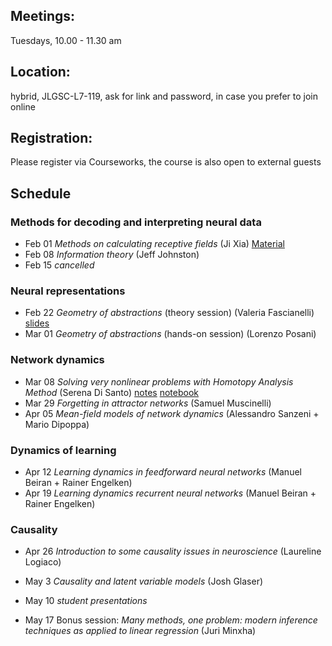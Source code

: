 

## Meetings:
Tuesdays, 10.00 - 11.30 am

## Location:
hybrid, JLGSC-L7-119, ask for link and password, in case you prefer to join online

## Registration:
Please register via Courseworks, the course is also open to external guests

## Schedule
### Methods for decoding and interpreting neural data
* Feb 01 *Methods on calculating receptive fields* (Ji Xia) [Material](https://github.com/RainerEngelken/lnp_model_tutorial)
* Feb 08 *Information theory* (Jeff Johnston)
* Feb 15 *cancelled* 

### Neural representations
* Feb 22 *Geometry of abstractions* (theory session) (Valeria Fascianelli) [slides](https://github.com/RainerEngelken/neurotheory-seminar-2022/blob/main/geometry_abstractions_February_2022.pdf)
* Mar 01 *Geometry of abstractions* (hands-on session) (Lorenzo Posani)

### Network dynamics
* Mar 08 *Solving very nonlinear problems with Homotopy Analysis Method*  (Serena Di Santo) [notes](https://github.com/RainerEngelken/neurotheory-seminar-2022/blob/main/HomotopyAnalysisMethod.pdf) [notebook](https://github.com/RainerEngelken/neurotheory-seminar-2022/blob/main/HAM_handson2_Serena.nb) 
* Mar 29 *Forgetting in attractor networks* (Samuel Muscinelli)
* Apr 05 *Mean-field models of network dynamics* (Alessandro Sanzeni + Mario Dipoppa)

### Dynamics of learning
* Apr 12 *Learning dynamics in feedforward neural networks* (Manuel Beiran + Rainer Engelken)
* Apr 19 *Learning dynamics recurrent neural networks* (Manuel Beiran + Rainer Engelken)

### Causality
* Apr 26 *Introduction to some causality issues in neuroscience* (Laureline Logiaco)
* May 3 *Causality and latent variable models* (Josh Glaser)

* May 10 *student presentations*
* May 17 Bonus session: *Many methods, one problem: modern inference techniques as applied to linear regression* (Juri Minxha)
